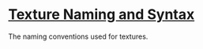 # [Texture Naming and Syntax](https://github.com/distantlightgames/DLG-Tools/blob/main/Documentation/en/organization/texture_syntax.md)
The naming conventions used for textures.
